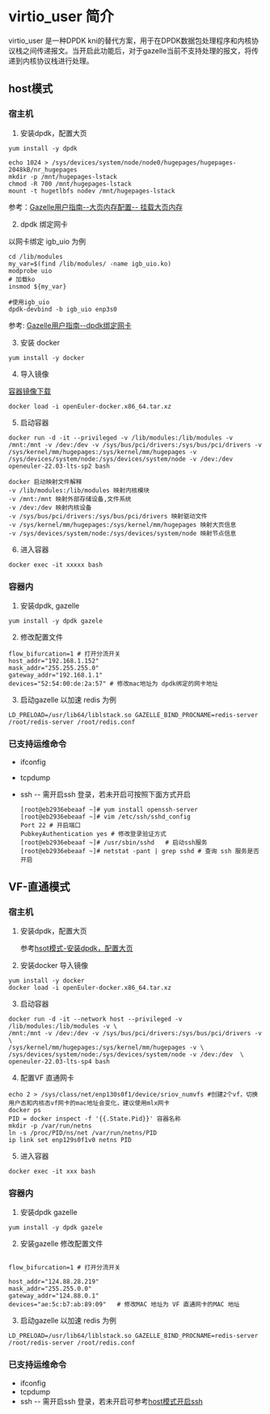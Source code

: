 # virtio_user 简介
virtio_user 是一种DPDK kni的替代方案，用于在DPDK数据包处理程序和内核协议栈之间传递报文。当开启此功能后，对于gazelle当前不支持处理的报文，将传递到内核协议栈进行处理。


## host模式

### 宿主机

1. 安装dpdk，配置大页
<span id="target-anchor"></span>

```shell
yum install -y dpdk
```

```shell
echo 1024 > /sys/devices/system/node/node0/hugepages/hugepages-2048kB/nr_hugepages
mkdir -p /mnt/hugepages-lstack
chmod -R 700 /mnt/hugepages-lstack
mount -t hugetlbfs nodev /mnt/hugepages-lstack
```

参考：[Gazelle用户指南--大页内存配置-- 挂载大页内存](https://gitee.com/openeuler/gazelle/blob/master/doc/user-guide.md#3-%E5%A4%A7%E9%A1%B5%E5%86%85%E5%AD%98%E9%85%8D%E7%BD%AE)

2. dpdk 绑定网卡

以网卡绑定 igb_uio 为例

```shell
cd /lib/modules
my_var=$(find /lib/modules/ -name igb_uio.ko)
modprobe uio
# 加载ko
insmod ${my_var}

#使用igb_uio
dpdk-devbind -b igb_uio enp3s0
```


参考: [Gazelle用户指南--dpdk绑定网卡](https://gitee.com/openeuler/gazelle/blob/master/doc/user-guide.md#2-dpdk%E7%BB%91%E5%AE%9A%E7%BD%91%E5%8D%A1)

3. 安装 docker

```shell
yum install -y docker
```

4. 导入镜像

[容器镜像下载](https://mirrors.tools.huawei.com/home)

```shell
docker load -i openEuler-docker.x86_64.tar.xz
```


5. 启动容器
```shell
docker run -d -it --privileged -v /lib/modules:/lib/modules -v /mnt:/mnt -v /dev:/dev -v /sys/bus/pci/drivers:/sys/bus/pci/drivers -v /sys/kernel/mm/hugepages:/sys/kernel/mm/hugepages -v /sys/devices/system/node:/sys/devices/system/node -v /dev:/dev openeuler-22.03-lts-sp2 bash
```

```shell
docker 启动映射文件解释
-v /lib/modules:/lib/modules 映射内核模块
-v /mnt:/mnt 映射外部存储设备,文件系统
-v /dev:/dev 映射内核设备
-v /sys/bus/pci/drivers:/sys/bus/pci/drivers 映射驱动文件
-v /sys/kernel/mm/hugepages:/sys/kernel/mm/hugepages 映射大页信息
-v /sys/devices/system/node:/sys/devices/system/node 映射节点信息
```

6. 进入容器

```shll
docker exec -it xxxxx bash
```

### 容器内
1. 安装dpdk, gazelle


```shll
yum install -y dpdk gazele
```

2. 修改配置文件

```shell
flow_bifurcation=1 # 打开分流开关
host_addr="192.168.1.152"
mask_addr="255.255.255.0"
gateway_addr="192.168.1.1"
devices="52:54:00:de:2a:57" # 修改mac地址为 dpdk绑定的网卡地址
```
3. 启动gazelle
以加速 redis 为例

```shell
LD_PRELOAD=/usr/lib64/liblstack.so GAZELLE_BIND_PROCNAME=redis-server /root/redis-server /root/redis.conf
```


### 已支持运维命令
+ ifconfig

+ tcpdump

+ ssh -- 需开启ssh 登录，若未开启可按照下面方式开启
    <span id="startsshconfig"></span>
    ```shell
    [root@eb2936ebeaaf ~]# yum install openssh-server
    [root@eb2936ebeaaf ~]# vim /etc/ssh/sshd_config
	Port 22 # 开启端口
	PubkeyAuthentication yes # 修改登录验证方式
    [root@eb2936ebeaaf ~]# /usr/sbin/sshd   # 启动ssh服务
    [root@eb2936ebeaaf ~]# netstat -pant | grep sshd # 查询 ssh 服务是否开启
    
    ```

## VF-直通模式
### 宿主机
1. 安装dpdk，配置大页

    参考[hsot模式-安装dpdk，配置大页](#target-anchor)

3. 安装docker 导入镜像
```shell
yum install -y docker
docker load -i openEuler-docker.x86_64.tar.xz
```


3. 启动容器
```shell
docker run -d -it --network host --privileged -v /lib/modules:/lib/modules -v \
/mnt:/mnt -v /dev:/dev -v /sys/bus/pci/drivers:/sys/bus/pci/drivers -v \
/sys/kernel/mm/hugepages:/sys/kernel/mm/hugepages -v \
/sys/devices/system/node:/sys/devices/system/node -v /dev:/dev  \
openeuler-22.03-lts-sp4 bash
```

4. 配置VF 直通网卡

```shell
echo 2 > /sys/class/net/enp130s0f1/device/sriov_numvfs #创建2个vf，切换用户态和内核态vf网卡的mac地址会变化，建议使用mlx网卡
docker ps
PID = docker inspect -f '{{.State.Pid}}' 容器名称
mkdir -p /var/run/netns
ln -s /proc/PID/ns/net /var/run/netns/PID
ip link set enp129s0f1v0 netns PID
```
5. 进入容器
```shell
docker exec -it xxx bash
```


### 容器内
1. 安装dpdk gazelle

```shell
yum install -y dpdk gazele
```

2. 安装gazelle 修改配置文件
```shell
 
flow_bifurcation=1 # 打开分流开关

host_addr="124.88.28.219"
mask_addr="255.255.0.0"
gateway_addr="124.88.0.1"
devices="ae:5c:b7:ab:89:09"   # 修改MAC 地址为 VF 直通网卡的MAC 地址
```

3. 启动gazelle
以加速 redis 为例
```shell
LD_PRELOAD=/usr/lib64/liblstack.so GAZELLE_BIND_PROCNAME=redis-server /root/redis-server /root/redis.conf
```
### 已支持运维命令
+ ifconfig
+ tcpdump
+ ssh -- 需开启ssh 登录，若未开启可参考[host模式开启ssh](#startsshconfig)
